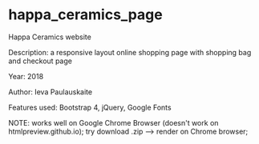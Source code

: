# happa_ceramics_page
Happa Ceramics website

Description: a responsive layout online shopping page with shopping bag and checkout page

Year: 2018

Author: Ieva Paulauskaite

Features used: Bootstrap 4, jQuery, Google Fonts


NOTE: works well on Google Chrome Browser 
(doesn't work on htmlpreview.github.io); 
try download .zip --> render on Chrome browser; 

